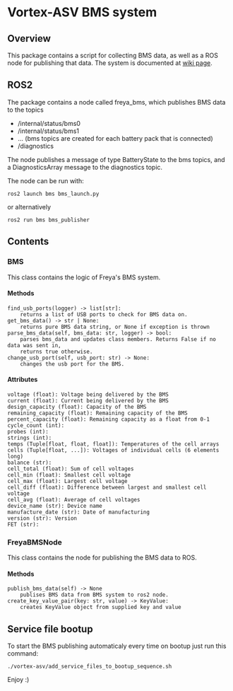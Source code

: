 # Vortex-ASV BMS system

## Overview

This package contains a script for collecting BMS 
data, as well as a ROS node for publishing that 
data. The system is documented at [wiki page](https://vortex.a2hosted.com/index.php/Freya_BMS).

## ROS2

The package contains a node called freya_bms, which 
publishes BMS data to the topics 
* /internal/status/bms0
* /internal/status/bms1
* ... (bms topics are created for each battery pack that is connected)
* /diagnostics

The node publishes a message of type BatteryState to the bms topics, and a DiagnosticsArray message to the diagnostics topic.

The node can be run with:
```
ros2 launch bms bms_launch.py
```

or alternatively
```
ros2 run bms bms_publisher
```

## Contents

### BMS

This class contains the logic of Freya's BMS system. 

#### Methods
```
find_usb_ports(logger) -> list[str]:
    returns a list of USB ports to check for BMS data on.
get_bms_data() -> str | None:   
    returns pure BMS data string, or None if exception is thrown 
parse_bms_data(self, bms_data: str, logger) -> bool:
    parses bms_data and updates class members. Returns False if no data was sent in,
    returns true otherwise.
change_usb_port(self, usb_port: str) -> None:
    changes the usb port for the BMS.
```

#### Attributes
```
voltage (float): Voltage being delivered by the BMS
current (float): Current being delivered by the BMS
design_capacity (float): Capacity of the BMS
remaining_capacity (float): Remaining capacity of the BMS
percent_capacity (float): Remaining capacity as a float from 0-1
cycle_count (int): 
probes (int): 
strings (int): 
temps (Tuple[float, float, float]): Temperatures of the cell arrays
cells (Tuple[float, ...]): Voltages of individual cells (6 elements long)
balance (str): 
cell_total (float): Sum of cell voltages
cell_min (float): Smallest cell voltage
cell_max (float): Largest cell voltage
cell_diff (float): Difference between largest and smallest cell voltage
cell_avg (float): Average of cell voltages
device_name (str): Device name
manufacture_date (str): Date of manufacturing
version (str): Version
FET (str): 
```

### FreyaBMSNode

This class contains the node for publishing the BMS data to ROS.

#### Methods
```
publish_bms_data(self) -> None
    publises BMS data from BMS system to ros2 node.
create_key_value_pair(key: str, value) -> KeyValue:
    creates KeyValue object from supplied key and value
```

## Service file bootup

To start the BMS publishing automaticaly every time on bootup just run this command:
```
./vortex-asv/add_service_files_to_bootup_sequence.sh
```

Enjoy :)

